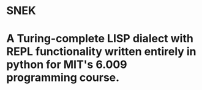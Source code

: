 # SNEK
# A Turing-complete LISP dialect with REPL functionality written entirely in python for MIT's 6.009 programming course. 
